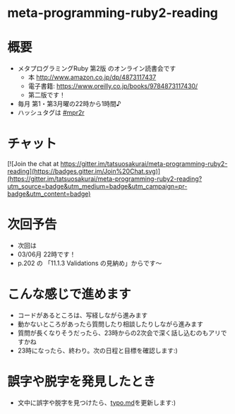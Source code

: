 # meta-programming-ruby2-reading

# 概要
* メタプログラミングRuby 第2版 のオンライン読書会です
  * 本 http://www.amazon.co.jp/dp/4873117437
  * 電子書籍: https://www.oreilly.co.jp/books/9784873117430/
  * 第二版です！
* 毎月 第1・第3月曜の22時から1時間♪
* ハッシュタグは [#mpr2r](https://twitter.com/search?f=tweets&q=%23mpr2r&src=typd)

# チャット
[![Join the chat at https://gitter.im/tatsuosakurai/meta-programming-ruby2-reading](https://badges.gitter.im/Join%20Chat.svg)](https://gitter.im/tatsuosakurai/meta-programming-ruby2-reading?utm_source=badge&utm_medium=badge&utm_campaign=pr-badge&utm_content=badge)


# 次回予告
* 次回は
* 03/06月 22時です！
* p.202 の 「11.1.3 Validations の見納め」からです〜

# こんな感じで進めます
* コードがあるところは、写経しながら進みます
* 動かないところがあったら質問したり相談したりしながら進みます
* 質問が長くなりそうだったら、23時からの2次会で深く話し込むのもアリですかね
* 23時になったら、終わり。次の日程と目標を確認します:)


# 誤字や脱字を発見したとき
* 文中に誤字や脱字を見つけたら、[typo.md](https://github.com/tatsuosakurai/meta-programming-ruby2-reading/blob/master/typo.md)を更新します:)
